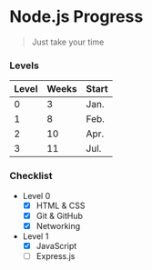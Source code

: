 # Node.js Progress
> Just take your time
### Levels
| Level | Weeks | Start |
| ----- | ----- | ------|
| 0     | 3     | Jan.  |
| 1     | 8     | Feb.  |
| 2     | 10    | Apr.  |
| 3     | 11    | Jul.  |

### Checklist
- Level 0
    - [x] HTML & CSS
    - [x] Git & GitHub
    - [x] Networking
- Level 1
    - [x] JavaScript
    - [ ] Express.js
